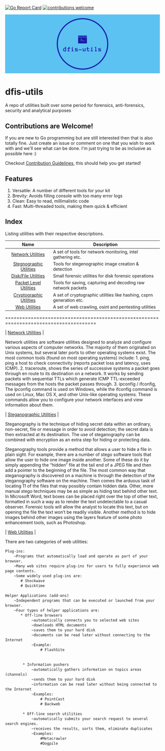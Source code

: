 [![Go Report Card](https://goreportcard.com/badge/github.com/gaurav-gogia/dfis-utils)](https://goreportcard.com/report/github.com/gaurav-gogia/dfis-utils)  [![contributions welcome](https://img.shields.io/badge/contributions-welcome-brightgreen.svg?style=flat)](https://github.com/gaurav-gogia/dfis-utils/issues)

[![Banner](./facebook_cover_photo_2.png)](./facebook_cover_photo_2.png)

# dfis-utils
A repo of utilities built over some period for forensics, anti-forensics, security and analytical purposes 

## Contributions are Welcome!
If you are new to Go programming but are still interested then that is also totally fine. Just create an issue or comment on one that you wish to work with and we'll see what can be done. I'm just trying to be as inclusive as possible here :)

Checkout [Contribution Guidelines](https://github.com/gaurav-gogia/dfis-utils/blob/master/CONTRIBUTING.md), this should help you get started!

## Features
1. Versatile: A number of different tools for your kit
2. Brevity: Avoids filling console with too many error logs
3. Clean: Easy to read, millimalistic code
4. Fast: Multi-threaded tools, making them quick & efficient

## Index
Listing utilities with their respective descriptions.

| Name | Description| 
| :--: | ------ |
| [Network Utilities](./cmd/net-utils) | A set of tools for network monitoring, intel gathering etc. |
| [Stegnographic Utilities](./cmd/stego-utils) | Tools for stegenographic image creation & detection |
| [Disk/File Utilities](./cmd/file-utils) | Small forensic utilities for disk forensic operations |
| [Packet Level Utilities](./cmd/packet-utils) | Tools for saving, capturing and decoding raw network packets |
| [Cryptographic Utilities](./cmd/crypto-utils) | A set of cryptographic utilities like hashing, csprn generation etc. |
| [Web Utilities](./webutils) | A set of web crawling, osint and pentesting utilities |

======================================================================================

| [Network Utilities](./cmd/net-utils) |

Network utilities are software utilities designed to analyze and configure various aspects of computer networks. The majority of them originated on Unix systems, but several later ports to other operating systems exist.
The most common tools (found on most operating systems) include: 
    1. ping, ping a host to check connectivity (reports packet loss and latency, uses ICMP).     2. traceroute, shows the series of successive systems a packet goes through en route to its                  destination on a network. It works by sending packets with sequential TTLs                    which generate ICMP TTL-exceeded messages from the hosts the packet passes                    through.
    3. ipconfig / ifconfig, The ipconfig command is used on Windows, while the ifconfig command                           is used on Linux, Mac OS X, and other Unix-like operating systems.                            These commands allow you to configure your network interfaces and                             view information about them.

| [Steganographic Utilities](./cmd/stego-utils) |

Steganography is the technique of hiding secret data within an ordinary, non-secret, file or message in order to avoid detection; the secret data is then extracted at its destination. The use of steganography can be combined with encryption as an extra step for hiding or protecting data.

Steganography tools provide a method that allows a user to hide a file in plain sight. For example, there are a number of stego software tools that allow the user to hide one image inside another. Some of these do it by simply appending the “hidden” file at the tail end of a JPEG file and then add a pointer to the beginning of the file. The most common way that steganography is discovered on a machine is through the detection of the steganography software on the machine. Then comes the arduous task of locating 11 of the files that may possibly contain hidden data. Other, more manual stego techniques may be as simple as hiding text behind other text. In Microsoft Word, text boxes can be placed right over the top of other text, formatted in such a way as to render the text undetectable to a casual observer. Forensic tools will allow the analyst to locate this text, but on opening the file the text won’t be readily visible. Another method is to hide images behind other images using the layers feature of some photo enhancement tools, such as Photoshop.

| [Web Utilities](./cmd/web-utils) |

There are two categories of web utilities:

    Plug-ins:
        ~Programs that automatically load and operate as part of your browser.
        ~Many web sites require plug-ins for users to fully experience web page contents.
        ~Some widely used plug-ins are:
           # Shockwave
           # Quicktime
     
    Helper Applications (add-ons)
        ~Independent programs that can be executed or launched from your browser.
        ~Four types of helper applications are:
           * Off-line browsers
                ~automatically connects you to selected web sites
                ~downloads HTML documents
                ~saves them to your hard disk
                ~documents can be read later without connecting to the Internet
                ~Example:
                    # FlashSite
  

            * Information pushers
                ~automatically gathers information on topics areas (channels)
                ~sends them to your hard disk
                ~information can be read later without being connected to the Internet
                ~Examples:
                    # PointCast
                    # Backweb
  
            * Off-line search utilities
                ~automatically submits your search request to several search engines.
                ~receives the results, sorts them, eliminate duplicates
                ~Examples:
                    #Metacrawler
                    #Dogpile


